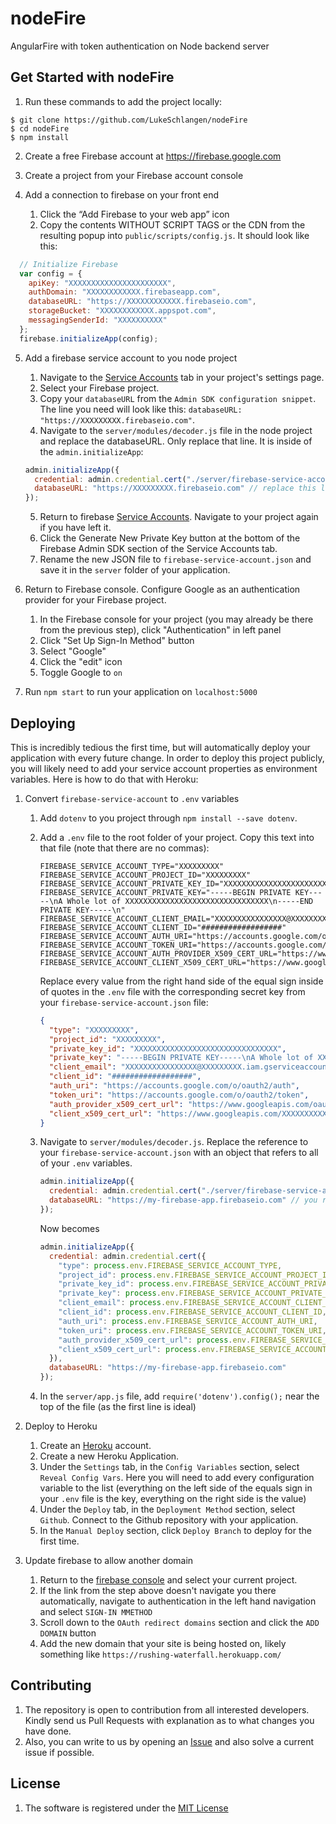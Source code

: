 # nodeFire
AngularFire with token authentication on Node backend server

## Get Started with nodeFire
1. Run these commands to add the project locally:
  ```shell
  $ git clone https://github.com/LukeSchlangen/nodeFire
  $ cd nodeFire
  $ npm install
  ```

2. Create a free Firebase account at https://firebase.google.com

3. Create a project from your Firebase account console

4. Add a connection to firebase on your front end
    1. Click the “Add Firebase to your web app” icon
    2. Copy the contents WITHOUT SCRIPT TAGS or the CDN from the resulting popup into `public/scripts/config.js`. It should look like this:

  ```JavaScript
    // Initialize Firebase
    var config = {
      apiKey: "XXXXXXXXXXXXXXXXXXXXXX",
      authDomain: "XXXXXXXXXXXX.firebaseapp.com",
      databaseURL: "https://XXXXXXXXXXXX.firebaseio.com",
      storageBucket: "XXXXXXXXXXXX.appspot.com",
      messagingSenderId: "XXXXXXXXXX"
    };
    firebase.initializeApp(config);
  ```

5. Add a firebase service account to you node project
    1. Navigate to the [Service Accounts](https://console.firebase.google.com/project/_/settings/serviceaccounts/adminsdk) tab in your project's settings page.
    2. Select your Firebase project.
    3. Copy your `databaseURL` from the `Admin SDK configuration snippet`. The line you need will look like this: `databaseURL: "https://XXXXXXXXX.firebaseio.com"`.
    4. Navigate to the `server/modules/decoder.js` file in the node project and replace the databaseURL. Only replace that line. It is inside of the `admin.initializeApp`:

    ```JavaScript
    admin.initializeApp({
      credential: admin.credential.cert("./server/firebase-service-account.json"),
      databaseURL: "https://XXXXXXXXX.firebaseio.com" // replace this line with your URL
    });
    ```
    5. Return to firebase [Service Accounts](https://console.firebase.google.com/project/_/settings/serviceaccounts/adminsdk). Navigate to your project again if you have left it.
    6. Click the Generate New Private Key button at the bottom of the Firebase Admin SDK section of the Service Accounts tab.
    7. Rename the new JSON file to `firebase-service-account.json` and save it in the `server` folder of your application.

6. Return to Firebase console. Configure Google as an authentication provider for your Firebase project.
    1. In the Firebase console for your project (you may already be there from the previous step), click "Authentication" in left panel
    2. Click "Set Up Sign-In Method" button
    3. Select "Google"
    4. Click the "edit" icon
    5. Toggle Google to `on`

7. Run `npm start` to run your application on `localhost:5000`

## Deploying
This is incredibly tedious the first time, but will automatically deploy your application with every future change. In order to deploy this project publicly, you will likely need to add your service account properties as environment variables. Here is how to do that with Heroku:

1. Convert `firebase-service-account` to `.env` variables
    1. Add `dotenv` to you project through `npm install --save dotenv`.
    2. Add a `.env` file to the root folder of your project. Copy this text into that file (note that there are no commas):

        ```
        FIREBASE_SERVICE_ACCOUNT_TYPE="XXXXXXXXX"
        FIREBASE_SERVICE_ACCOUNT_PROJECT_ID="XXXXXXXXX"
        FIREBASE_SERVICE_ACCOUNT_PRIVATE_KEY_ID="XXXXXXXXXXXXXXXXXXXXXXXXXXXXXXXX"
        FIREBASE_SERVICE_ACCOUNT_PRIVATE_KEY="-----BEGIN PRIVATE KEY-----\nA Whole lot of XXXXXXXXXXXXXXXXXXXXXXXXXXXXXXXX\n-----END PRIVATE KEY-----\n"
        FIREBASE_SERVICE_ACCOUNT_CLIENT_EMAIL="XXXXXXXXXXXXXXXX@XXXXXXXXX.iam.gserviceaccount.com"
        FIREBASE_SERVICE_ACCOUNT_CLIENT_ID="##################"
        FIREBASE_SERVICE_ACCOUNT_AUTH_URI="https://accounts.google.com/o/oauth2/auth"
        FIREBASE_SERVICE_ACCOUNT_TOKEN_URI="https://accounts.google.com/o/oauth2/token"
        FIREBASE_SERVICE_ACCOUNT_AUTH_PROVIDER_X509_CERT_URL="https://www.googleapis.com/oauth2/v1/certs"
        FIREBASE_SERVICE_ACCOUNT_CLIENT_X509_CERT_URL="https://www.googleapis.com/XXXXXXXXXXX.iam.gserviceaccount.com"
        ```

        Replace every value from the right hand side of the equal sign inside of quotes in the `.env` file with the corresponding secret key from your `firebase-service-account.json` file:

        ```json
        {
          "type": "XXXXXXXXX",
          "project_id": "XXXXXXXXX",
          "private_key_id": "XXXXXXXXXXXXXXXXXXXXXXXXXXXXXXXX",
          "private_key": "-----BEGIN PRIVATE KEY-----\nA Whole lot of XXXXXXXXXXXXXXXXXXXXXXXXXXXXXXXX\n-----END PRIVATE KEY-----\n",
          "client_email": "XXXXXXXXXXXXXXXX@XXXXXXXXX.iam.gserviceaccount.com",
          "client_id": "##################",
          "auth_uri": "https://accounts.google.com/o/oauth2/auth",
          "token_uri": "https://accounts.google.com/o/oauth2/token",
          "auth_provider_x509_cert_url": "https://www.googleapis.com/oauth2/v1/certs",
          "client_x509_cert_url": "https://www.googleapis.com/XXXXXXXXXXX.iam.gserviceaccount.com"
        }
        ```

    3. Navigate to `server/modules/decoder.js`. Replace the reference to your `firebase-service-account.json` with an object that refers to all of your `.env` variables.

        ```JavaScript
        admin.initializeApp({
          credential: admin.credential.cert("./server/firebase-service-account.json"),
          databaseURL: "https://my-firebase-app.firebaseio.com" // you replaced this line earlier
        });
        ```

        Now becomes

        ```JavaScript
        admin.initializeApp({
          credential: admin.credential.cert({
            "type": process.env.FIREBASE_SERVICE_ACCOUNT_TYPE,
            "project_id": process.env.FIREBASE_SERVICE_ACCOUNT_PROJECT_ID,
            "private_key_id": process.env.FIREBASE_SERVICE_ACCOUNT_PRIVATE_KEY_ID,
            "private_key": process.env.FIREBASE_SERVICE_ACCOUNT_PRIVATE_KEY,
            "client_email": process.env.FIREBASE_SERVICE_ACCOUNT_CLIENT_EMAIL,
            "client_id": process.env.FIREBASE_SERVICE_ACCOUNT_CLIENT_ID,
            "auth_uri": process.env.FIREBASE_SERVICE_ACCOUNT_AUTH_URI,
            "token_uri": process.env.FIREBASE_SERVICE_ACCOUNT_TOKEN_URI,
            "auth_provider_x509_cert_url": process.env.FIREBASE_SERVICE_ACCOUNT_AUTH_PROVIDER_X509_CERT_URL,
            "client_x509_cert_url": process.env.FIREBASE_SERVICE_ACCOUNT_CLIENT_X509_CERT_URL
          }),
          databaseURL: "https://my-firebase-app.firebaseio.com"
        });
        ```

      4. In the `server/app.js` file, add `require('dotenv').config();` near the top of the file (as the first line is ideal)
      

2. Deploy to Heroku
    1. Create an [Heroku](https://www.heroku.com/) account.
    2. Create a new Heroku Application.
    3. Under the `Settings` tab, in the `Config Variables` section, select `Reveal Config Vars`. Here you will need to add every configuration variable to the list (everything on the left side of the equals sign in your `.env` file is the key, everything on the right side is the value)
    4. Under the `Deploy` tab, in the `Deployment Method` section, select `Github`. Connect to the Github repository with your application.
    5. In the `Manual Deploy` section, click `Deploy Branch` to deploy for the first time.

3. Update firebase to allow another domain
    1. Return to the [firebase console](https://console.firebase.google.com/project/_/authentication/providers) and select your current project.
    2. If the link from the step above doesn't navigate you there automatically, navigate to authentication in the left hand navigation and select `SIGN-IN MMETHOD`
    3. Scroll down to the `OAuth redirect domains` section and click the `ADD DOMAIN` button
    4. Add the new domain that your site is being hosted on, likely something like `https://rushing-waterfall.herokuapp.com/`

## Contributing
1. The repository is open to contribution from all interested developers. Kindly send us Pull Requests with explanation as to what changes you have done.
2. Also, you can write to us by opening an [Issue](https://github.com/LukeSchlangen/nodeFire/issues) and also solve a current issue if possible.

## License

1. The software is registered under the [MIT License](https://github.com/LukeSchlangen/nodeFire/blob/master/LICENSE.md)
